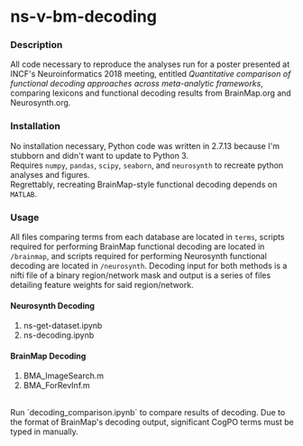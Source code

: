 # ns-v-bm-decoding
### Description
All code necessary to reproduce the analyses run for a poster presented at INCF's Neuroinformatics 2018 meeting, entitled _Quantitative comparison of functional decoding approaches across meta-analytic frameworks_, comparing lexicons and functional decoding results from BrainMap.org and Neurosynth.org.
### Installation
No installation necessary, Python code was written in 2.7.13 because I'm stubborn and didn't want to update to Python 3. <br>Requires `numpy`, `pandas`, `scipy`, `seaborn`, and `neurosynth` to recreate python analyses and figures.<br>Regrettably, recreating BrainMap-style functional decoding depends on `MATLAB`.
### Usage
All files comparing terms from each database are located in `terms`, scripts required for performing BrainMap functional decoding are located in `/brainmap`, and scripts required for performing Neurosynth functional decoding are located in `/neurosynth`. Decoding input for both methods is a nifti file of a binary region/network mask and output is a series of files detailing feature weights for said region/network.
#### Neurosynth Decoding
1. ns-get-dataset.ipynb
2. ns-decoding.ipynb
#### BrainMap Decoding
1. BMA_ImageSearch.m
2. BMA_ForRevInf.m
<br>
Run `decoding_comparison.ipynb` to compare results of decoding. Due to the format of BrainMap's decoding output, significant CogPO terms must be typed in manually.
